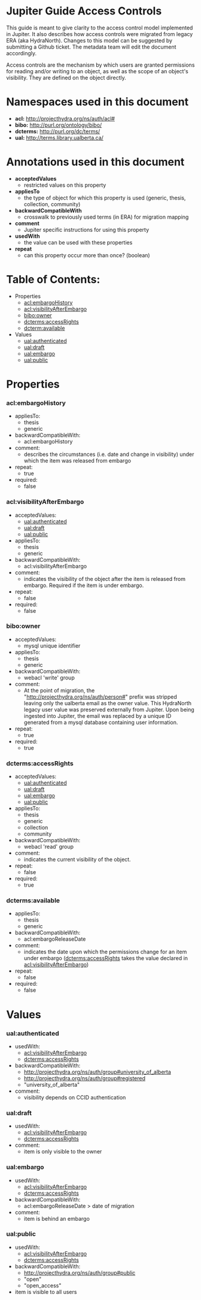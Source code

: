  # Jupiter Guide Access Controls

This guide is meant to give clarity to the access control model implemented in Jupiter. It also describes how access controls were migrated from legacy ERA (aka HydraNorth). Changes to this model can be suggested by submitting a Github ticket. The metadata team will edit the document accordingly.

Access controls are the mechanism by which users are granted permissions for reading and/or writing to an object, as well as the scope of an object's visibility. They are defined on the object directly.

# Namespaces used in this document
  * **acl:** http://projecthydra.org/ns/auth/acl#
  * **bibo:** http://purl.org/ontology/bibo/
  * **dcterms:** http://purl.org/dc/terms/  
  * **ual:** http://terms.library.ualberta.ca/

# Annotations used in this document

   * **acceptedValues**
     * restricted values on this property
   * **appliesTo** 
     * the type of object for which this property is used (generic, thesis, collection, community)
   * **backwardCompatibleWith**
     * crosswalk to previously used terms (in ERA) for migration mapping  
   * **comment** 
     * Jupiter specific instructions for using this property
   * **usedWith**
     * the value can be used with these properties
   * **repeat**
     * can this property occur more than once? (boolean)


# Table of Contents:
  * Properties
    * [acl:embargoHistory](https://github.com/ualbertalib/metadata/blob/master/data_dictionary/profile_access_and_permissions.md#alcembargoistory)
    * [acl:visibilityAfterEmbargo](https://github.com/ualbertalib/metadata/blob/master/data_dictionary/profile_access_and_permissions.md#aclvisibilityafterembargo)
    * [bibo:owner](https://github.com/ualbertalib/metadata/blob/master/data_dictionary/profile_access_and_permissions.md#biboowner)
    * [dcterms:accessRights](https://github.com/ualbertalib/metadata/blob/master/data_dictionary/profile_access_and_permissions.md#dctermsaccessrights)
    * [dcterm:available](https://github.com/ualbertalib/metadata/blob/master/data_dictionary/profile_access_and_permissions.md#dctermsavailable)
  * Values
    * [ual:authenticated](https://github.com/ualbertalib/metadata/blob/master/data_dictionary/profile_access_and_permissions.md#ualauthenticated)
    * [ual:draft](https://github.com/ualbertalib/metadata/blob/master/data_dictionary/profile_access_and_permissions.md#ualdraft)
    * [ual:embargo](https://github.com/ualbertalib/metadata/blob/master/data_dictionary/profile_access_and_permissions.md#ualembargo)
    * [ual:public](https://github.com/ualbertalib/metadata/blob/master/data_dictionary/profile_access_and_permissions.md#ualpublic)

# Properties
### acl:embargoHistory
  * appliesTo:
    * thesis
    * generic
  * backwardCompatibleWith:
    * acl:embargoHistory
  * comment:
    * describes the circumstances (i.e. date and change in visibility) under which the item was released from embargo
  * repeat:
    * true
  * required:
    * false

### acl:visibilityAfterEmbargo
  * acceptedValues:
    * [ual:authenticated](https://github.com/ualbertalib/metadata/blob/master/data_dictionary/profile_access_and_permissions.md#ualauthenticated)
    * [ual:draft](https://github.com/ualbertalib/metadata/blob/master/data_dictionary/profile_access_and_permissions.md#ualdraft)
    * [ual:public](https://github.com/ualbertalib/metadata/blob/master/data_dictionary/profile_access_and_permissions.md#ualpublic)
  * appliesTo:
    * thesis
    * generic
  * backwardCompatibleWith:
    * acl:visibilityAfterEmbargo
  * comment:
    * indicates the visibility of the object after the item is released from embargo. Required if the item is under embargo.
  * repeat:
    * false
  * required:
    * false

### bibo:owner
  * acceptedValues:
    * mysql unique identifier
  * appliesTo:
    * thesis
    * generic
  * backwardCompatibleWith:
    * webacl 'write' group
  * comment:
    * At the point of migration, the "http://projecthydra.org/ns/auth/person#" prefix was stripped leaving only the ualberta email as the owner value. This HydraNorth legacy user value was preserved externally from Jupiter. Upon being ingested into Jupiter, the email was replaced by a unique ID generated from a mysql database containing user information.
  * repeat:
    * true
  * required:
    * true

### dcterms:accessRights
  * acceptedValues:
    * [ual:authenticated](https://github.com/ualbertalib/metadata/blob/master/data_dictionary/profile_access_and_permissions.md#ualauthenticated)
    * [ual:draft](https://github.com/ualbertalib/metadata/blob/master/data_dictionary/profile_access_and_permissions.md#ualdraft)
    * [ual:embargo](https://github.com/ualbertalib/metadata/blob/master/data_dictionary/profile_access_and_permissions.md#ualembargo)
    * [ual:public](https://github.com/ualbertalib/metadata/blob/master/data_dictionary/profile_access_and_permissions.md#ualpublic)
  * appliesTo:
    * thesis
    * generic
    * collection
    * community
  * backwardCompatibleWith:
    * webacl 'read' group
  * comment:
    * indicates the current visibility of the object.
  * repeat:
    * false
  * required:
    * true

### dcterms:available
  * appliesTo:
    * thesis
    * generic
  * backwardCompatibleWith:
    * acl:embargoReleaseDate
  * comment:
    * indicates the date upon which the permissions change for an item under embargo ([dcterms:accessRights](https://github.com/ualbertalib/metadata/blob/master/data_dictionary/profile_access_and_permissions.md#dctermsaccessrights) takes the value declared in [acl:visibilityAfterEmbargo](https://github.com/ualbertalib/metadata/blob/master/data_dictionary/profile_access_and_permissions.md#aclvisibilityafterembargo))
  * repeat:
    * false
  * required:
    * false

# Values

### ual:authenticated
  * usedWith:
    * [acl:visibilityAfterEmbargo](https://github.com/ualbertalib/metadata/blob/master/data_dictionary/profile_access_and_permissions.md#aclvisibilityafterembargo)
    * [dcterms:accessRights](https://github.com/ualbertalib/metadata/blob/master/data_dictionary/profile_access_and_permissions.md#dctermsaccessrights)
  * backwardCompatibleWith:
    * http://projecthydra.org/ns/auth/group#university_of_alberta
    * http://projecthydra.org/ns/auth/group#registered
    * "university_of_alberta"
  * comment:
    * visibility depends on CCID authentication
### ual:draft
  * usedWith:
    * [acl:visibilityAfterEmbargo](https://github.com/ualbertalib/metadata/blob/master/data_dictionary/profile_access_and_permissions.md#aclvisibilityafterembargo)
    * [dcterms:accessRights](https://github.com/ualbertalib/metadata/blob/master/data_dictionary/profile_access_and_permissions.md#dctermsaccessrights)
  * comment:
    * item is only visible to the owner
### ual:embargo
  * usedWith:
    * [acl:visibilityAfterEmbargo](https://github.com/ualbertalib/metadata/blob/master/data_dictionary/profile_access_and_permissions.md#aclvisibilityafterembargo)
    * [dcterms:accessRights](https://github.com/ualbertalib/metadata/blob/master/data_dictionary/profile_access_and_permissions.md#dctermsaccessrights)
  * backwardCompatibleWith:
    * acl:embargoReleaseDate > date of migration
  * comment:
    * item is behind an embargo
### ual:public
  * usedWith:
    * [acl:visibilityAfterEmbargo](https://github.com/ualbertalib/metadata/blob/master/data_dictionary/profile_access_and_permissions.md#aclvisibilityafterembargo)
    * [dcterms:accessRights](https://github.com/ualbertalib/metadata/blob/master/data_dictionary/profile_access_and_permissions.md#dctermsaccessrights)
  * backwardCompatibleWith:
    * http://projecthydra.org/ns/auth/group#public
    * "open"
    * "open_access"
  * item is visible to all users